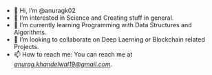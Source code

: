 - 👋 Hi, I’m @anuragk02
- 👀 I’m interested in Science and Creating stuff in general.
- 🌱 I’m currently learning Programming with Data Structures and Algorithms.
- 💞️ I’m looking to collaborate on Deep Laerning or Blockchain related Projects.
- 📫 How to reach me: You can reach me at *anurag.khandelwal19@gmail.com*.

<!---
anuragk02/anuragk02 is a ✨ special ✨ repository because its `README.md` (this file) appears on your GitHub profile.
You can click the Preview link to take a look at your changes.
--->
